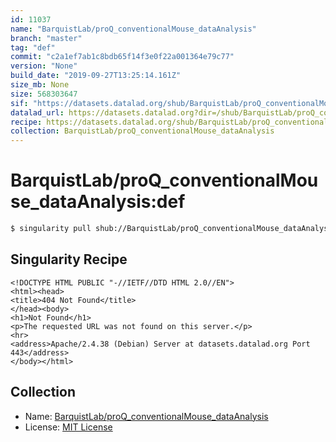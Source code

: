 ```yaml
---
id: 11037
name: "BarquistLab/proQ_conventionalMouse_dataAnalysis"
branch: "master"
tag: "def"
commit: "c2a1ef7ab1c8bdb65f14f3e0f22a001364e79c77"
version: "None"
build_date: "2019-09-27T13:25:14.161Z"
size_mb: None
size: 568303647
sif: "https://datasets.datalad.org/shub/BarquistLab/proQ_conventionalMouse_dataAnalysis/def/2019-09-27-c2a1ef7a-01943e6c/01943e6c02fa586b8a9cbdc0cbde77b2.sif"
datalad_url: https://datasets.datalad.org?dir=/shub/BarquistLab/proQ_conventionalMouse_dataAnalysis/def/2019-09-27-c2a1ef7a-01943e6c/
recipe: https://datasets.datalad.org/shub/BarquistLab/proQ_conventionalMouse_dataAnalysis/def/2019-09-27-c2a1ef7a-01943e6c/Singularity
collection: BarquistLab/proQ_conventionalMouse_dataAnalysis
---
```


# BarquistLab/proQ_conventionalMouse_dataAnalysis:def

```bash
$ singularity pull shub://BarquistLab/proQ_conventionalMouse_dataAnalysis:def
```

## Singularity Recipe

```singularity
<!DOCTYPE HTML PUBLIC "-//IETF//DTD HTML 2.0//EN">
<html><head>
<title>404 Not Found</title>
</head><body>
<h1>Not Found</h1>
<p>The requested URL was not found on this server.</p>
<hr>
<address>Apache/2.4.38 (Debian) Server at datasets.datalad.org Port 443</address>
</body></html>
```

## Collection

 - Name: [BarquistLab/proQ_conventionalMouse_dataAnalysis](https://github.com/BarquistLab/proQ_conventionalMouse_dataAnalysis)
 - License: [MIT License](https://api.github.com/licenses/mit)

